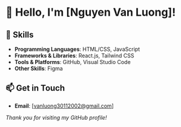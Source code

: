 # 👋 Hello, I'm [Nguyen Van Luong]!





## 🔧 Skills

- **Programming Languages**: HTML/CSS, JavaScript
- **Frameworks & Libraries**: React.js, Tailwind CSS
- **Tools & Platforms**: GitHub, Visual Studio Code
- **Other Skills**: Figma




## 📫 Get in Touch

- **Email**: [vanluong30112002@gmail.com]


*Thank you for visiting my GitHub profile!*
